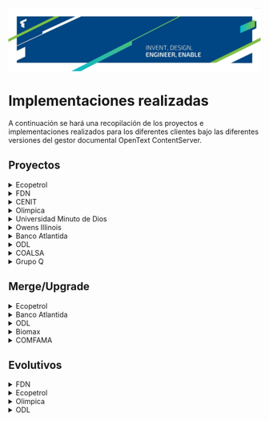 ![me](https://raw.githubusercontent.com/Techedge-Colombia/.github/main/img/BannerRRSSLinkedin3.jpg)

# Implementaciones realizadas

A continuación se hará una recopilación de los proyectos e implementaciones realizados para los diferentes clientes bajo las diferentes versiones del gestor documental OpenText ContentServer.

## Proyectos

<details> <summary> Ecopetrol</summary>


| Empresa  | Nombre proyecto | Descripción  | Año implementación |
| ------------- | ------------- | ------------- | ------------- |
| Ecopetrol | VEX - Vicepresidencia de Exploración | Implementación Sistema de Gestión Documental para proceso de la Vicepresidencia de Exploración de Ecopetrol. | 2020/2021 | 
| Ecopetrol | VIJ - Vicepresidencia Jurídica | Implementación Sistema de Gestión Documental para subprocesos Judicial, Extrajudicial, Asesoría Jurídica y Gestión Jurídica Regulatoria de la Vicepresidencia jurídica de Ecopetrol | 2020/2021 | 
| Ecopetrol | RUE - Registro Único de Evidencias | Desarrollo de gestión documental RUE para matriz de riesgos y controles, gestión de listas parametrizables y reporte de consulta para la carga de evidencias. | 2021 - 2022 | 
| Ecopetrol | Correspondencia | Desarrollo del Modelo de correspondencia recibida interna y externa, enviada interna y externa reportes de consultas solicitantes, gestores, administradores de la correspondencia, creación de vistas en BD SQL Server. | 2020 | 
| Ecopetrol | Secretaría General Fase II | Robustecer la gestión y avanzar en la automatización de las actividades que desarrolla la Secretaría General para los procesos de soporte al área (la alta dirección, Junta Directiva y comités de Junta Directiva, así como comités de alta dirección) y el adecuado funcionamiento del Gobierno Corporativo de la Compañía sobre la plataforma Opentext xECM 20.4 | 2021 - 2022 | 
| Ecopetrol | Implementación de Convenios xECM | Implementación del proceso de Gestión de convenios dentro de la solución Extended ECM for SAP Solutions, apoyado sobre la suite de AnswerModules | 2017 - 2018 | 
| Ecopetrol | PPM - Portfolio and Project Management | Desarrollo e implementación para el proceso de Inversiones . Desarrollo de formularios con Module Suite by AnswerModules para implementar flujos de trabajo dentro el proceso de memorandos de inversiones, convirtiendo formularios a PDF, creando contenedores y construyendo informes de toda la trazabilidad de las solicitudes creadas. | 2020 - Actual | 
| Ecopetrol | Espacios Digitales | Desarrollo de listas administradas con WebReports y BWF, consulta a base de datos con LiveReports, migración con OIOE y perfiles de escaneo con ES. | 2021 - 2022 | 
| Ecopetrol | Comités ExCo | Desarrollo e implementación para la creación, notificación, edición y eliminación de comités ejecutivos que hacen parte de la Secretaría General de Ecopetrol. Desarrollo de formularios con Module Suite by AnswerModules, creación de folders y notificaciones a los invitados a sus cuentas de correo. | 2020 | 
| Ecopetrol | Economía Circular | Desarrollo de formularios con Module Suite by AnswerModules para implementar flujos de trabajo dentro el proceso de negocio Logística Inversa ahora Economía Circular, convirtiendo formularios a PDF, creando contenedores y construyendo informes de toda la trazabilidad de las solicitudes creadas. | 2019 - 2020 | 
| Ecopetrol | Eficiencia Administrativa Digital | Desarrollo de formularios web con Answer Modules, creación de reportes y consultas a BDs. | 2018 - 2019 | 
| Ecopetrol | Convenios | Desarrollo de formularios y reportes con AM para el proceso de Convenios | 2017 - 2018 | 
| Ecopetrol | P8 Historias Laborales | Creación de formulario de cargue de documento y creación de zona de negocio con asignación de metadatos a categoría definida. | 2022 | 

</details>

<details> <summary> FDN </summary>


| Empresa  | Nombre proyecto | Descripción  | Año implementación |
| ------------- | ------------- | ------------- | ------------- |
| FDN | Gestión de correspondencia | Configuración e implementación de la herramienta B+ Received para la solución de la gestión de las comunicaciones oficiales en soporte físico y electrónico desde su origen hasta su disposición final. | 2020 | 
| FDN | Requerimientos Archivo General | Desarrollo de gestión documental para el proceso de archivo general y reportes para objetos físicos | 2021 | 
| FDN | Aseguramiento Normativo | Desarrollo para la solución de la administración de la matriz normativa, asegurando a través de alertas tempranas el cumplimiento de las normas y sus planes de acción para el cumplimiento de las mismas. | 2020 | 
| FDN | Administración de Puestos de Trabajo | Desarrollo para la solución de la Administración de Puestos de trabajo donde se gestiona desde el ingreso, modificación y hasta el retiro de los colaboradores. | 2020 - 2021 | 
| FDN | Gestión de Auditorías Internas | Desarrollo de módulo en OpenText, donde se gestiona el proceso de auditorías internas por medio de formularios y archivadores. Adicional se disponía de los documentos anexados al proceso en la taxonomía al finalizar cada proceso. | 2018 | 
| FDN | Gestión de Riesgos (SARO) | Desarrollo de formularios OpenText para la gestión de aquellos eventos que impiden el correcto funcionamiento de la FDN a nivel sistemático. | 2018 | 

</details>

<details> <summary> CENIT </summary>


| Empresa  | Nombre proyecto | Descripción  | Año implementación |
| ------------- | ------------- | ------------- | ------------- |
| CENIT | Implementación xECM | Implementación de Extended ECM de OT para el proceso de abastecimiento de la compañía. | 2020 | 
| CENIT | Connect project | Diseño de procesos de negocio. (Proyecto detenido en etapa de diseño) | 2020 | 

</details>

<details> <summary> Olimpica </summary>


| Empresa  | Nombre proyecto | Descripción  | Año implementación |
| ------------- | ------------- | ------------- | ------------- |
| Olimpica | Prisma | Desarrollo del Modelo de correspondencia recibida, gestión proveedores, gestión clientes, programación de ventas POS y no POS. | 2019 | 
| Olimpica | Creación masiva de Archivadores | Desarrollo de WebReport que cree archivadores según la estructura de un archivo plano | 2018 | 

</details>

<details> <summary> Universidad Minuto de Dios </summary>


| Empresa  | Nombre proyecto | Descripción  | Año implementación |
| ------------- | ------------- | ------------- | ------------- |
| Universidad Minuto de Dios | Implementación SAP extended by OT | Sin comentarios | 2018 | 
| Universidad Minuto de Dios | Desarrollo y migración de archivos digitales | Desarrollo de formularios web, creación de reportes y consultas a BDs. Integración con otros sistemas y migraciones documentales. | 2018 | 

</details>

<details> <summary> Owens Illinois </summary>


| Empresa  | Nombre proyecto | Descripción  | Año implementación |
| ------------- | ------------- | ------------- | ------------- |
| Owens Illinois | Desarrollo sobre AM para el manejo de Objetos Fisicos | Creación de formularios con Beautiful WebForms soportando el proceso sobre Script Console (acceso remoto de formularios) | 2017 - 2018 | 


</details>

<details> <summary> Banco Atlantida </summary>


| Empresa  | Nombre proyecto | Descripción  | Año implementación |
| ------------- | ------------- | ------------- | ------------- |
| Banco Atlantida | Carpeta Digital Empresas | Desarrollo de checklist documental, notificaciones de documentos vencidos y próximos a vencer y de un perfil de escaneo para la carga de documentos en las zonas de negocio de cada cliente | 2020 | 


</details>

<details> <summary> ODL </summary>


| Empresa  | Nombre proyecto | Descripción  | Año implementación |
| ------------- | ------------- | ------------- | ------------- |
| ODL | N/A | Crear web reports para generar alertas vía mail para el proceso de gestión de riesgos. Desarrollo de formulario web y Configuración de workflow para el proceso de servicios administrativos. Desarrollo de formulario web y creación de vistas para los diferentes pasos de workflow para radicar solicitudes de cambio del proceso TIC. | 2016 | 


</details>

<details> <summary> COALSA </summary>


| Empresa  | Nombre proyecto | Descripción  | Año implementación |
| ------------- | ------------- | ------------- | ------------- |
| COALSA | Implementación xECM | Configuración del proceso de gestión de operaciones. Creación de Live Reports y WebReports para consultar documentos cargados y faltantes del expediente del cliente. Creación de formulario y carga de información para la configuración de documentos obligatorios y opcionales en el expediente del cliente. Configuración de perfil de escaneo en Enterprise Scan. | 2016 | 


</details>

<details> <summary> Grupo Q </summary>


| Empresa  | Nombre proyecto | Descripción  | Año implementación |
| ------------- | ------------- | ------------- | ------------- |
| Grupo Q | System Integration (REST Services) | Involucrar el sistema de terceros con OpenText Content Server utilizando servicios REST | 2022 | 


</details>

## Merge/Upgrade

<details> <summary> Ecopetrol</summary>

| Tipo  | Nombre proyecto | Descripción  | Año implementación |
| ------------- | ------------- | ------------- | ------------- |
| Migración | Migración P8 | Migración de documentos del sistema P8 al gestor documental OT. | 2021/2022 | 
| Migración/Upgrade | VEX - Vicepresidencia de Exploración | Aseguramiento de calidad sobre actualización del sistema xECM for SAP Solutions versión 16.2 a la versión 20.4 en la nube de Azure. Validación de funcionalidad de lógicas exitentes, reportes, formularios y flujos de trabajo. Desarrollo e implementación de artefactos de transporte de datos y documentos entre versiones. | 2021 | 
| Migración/Upgrade | Administración de bienes | Aseguramiento de calidad sobre actualización del sistema xECM for SAP Solutions On premise versión 10.5 a la versión 20.4 en la nube de Azure. | 2021 | 
| Migración/Upgrade | Secretaría General | Aseguramiento de calidad sobre actualización del sistema xECM for SAP Solutions versión 16.2 a la versión 20.4 en la nube de Azure. Validación de funcionalidad de lógicas exitentes, reportes, formularios y flujos de trabajo. Desarrollo e implementación de artefactos de transporte de datos y documentos entre versiones. | 2021 - 2022 | 
| Upgrade | Upgrade OT xECM 10.5 a 16.2.11 | La configuración en xECM 20.4 de la conexión hacia los sistemas SAP, validar la creación de zonas de negocio, realizar aseguramiento de calidad del proceso de Convenios y Correspondencia, validación de funcionamiento de Workflows, realización de pruebas unitarias e integrales del proceso de Convenios y Correspondencia, migración de documentos y auditoría para el proceso de correspondencia. | 2021 - 2022 | 

</details>

<details> <summary> Banco Atlantida </summary>


| Tipo  | Nombre proyecto | Descripción  | Año implementación |
| ------------- | ------------- | ------------- | ------------- |
| Migración | Implementación Estrategia migración histórico de 16.2 a 20.4 | Captura de reportes del banco desde SAP y organización de estos en taxonomía del nombre del reporte más la fecha. Organización de reportes según año y mes | 2022 | 


</details>

<details> <summary> ODL </summary>


| Tipo  | Nombre proyecto | Descripción  | Año implementación |
| ------------- | ------------- | ------------- | ------------- |
| ODL | Migración masiva de documentos digitales | Migración masiva de archivos digitales (PDF y otros) al Content Server mediante el uso de las herramientas OTIC y Enterprise Connect de OpenText | 2016 - 2017 | 


</details>

<details> <summary> Biomax </summary>


| Tipo  | Nombre proyecto | Descripción  | Año implementación |
| ------------- | ------------- | ------------- | ------------- |
| Biomax | Migración de proyectos Java y BPM al sistema NWDI | Migración de desarrollos Java (EJB/EAR) de un ambiente local al sistema NWDI, migración de desarrollos BPM de un ambiente local al sistema NWDI. | 2017 | 


</details>

<details> <summary> COMFAMA </summary>


| Tipo  | Nombre proyecto | Descripción  | Año implementación |
| ------------- | ------------- | ------------- | ------------- |
| COMFAMA | Extracción de documentos | Implementación de servicio web y reportes para extracción de información relacionada a documentos dentro del ambiente productivo. | 2021 | 


</details>

## Evolutivos

<details> <summary> FDN </summary>


| Tipo  | Nombre proyecto | Descripción  | Año implementación |
| ------------- | ------------- | ------------- | ------------- |
| FDN | Cargue masivo | Realizar formulario de cargue masivo. | 2022 | 
| FDN | Gestión de pricing | Desarrollo de formularios con soluciones AnswerModules (BeautifulWebForms y ContentScript) para la gestión de pricing. | 2021 | 


</details>

<details> <summary> Ecopetrol </summary>


| Tipo  | Nombre proyecto | Descripción  | Año implementación |
| ------------- | ------------- | ------------- | ------------- |
| Ecopetrol | Iniciativa Gestión de Convenios | implementar una serie de mantenimientos y mejoras en el proceso de Gestión de Convenios, sobre la plataforma OT | 2020 | 

</details>

<details> <summary> Olimpica </summary>

| Tipo  | Nombre proyecto | Descripción  | Año implementación |
| ------------- | ------------- | ------------- | ------------- |
| Olimpica | Requerimiento correspondencia externa | Desarrollo para la implementación de check de validación en formulario de correspondencia externa mediante FormTemplates y HTML. | 2021 | 

</details>


<details> <summary> ODL </summary>

| Tipo  | Nombre proyecto | Descripción  | Año implementación |
| ------------- | ------------- | ------------- | ------------- |
| ODL | Inventario de usuarios OT y a que grupo pertenece | Desarrollo del reporte para inventario de usuarios en Content Server y permisos del grupo asociado a los objetos pertenecientes a los procesos. | 2019 | 

</details>


